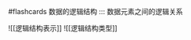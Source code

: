 #flashcards 数据的逻辑结构 ::: 数据元素之间的逻辑关系
<!--SR:!2024-01-22,1,230!2024-01-22,1,228-->
![[逻辑结构表示]]
![[逻辑结构类型]]
